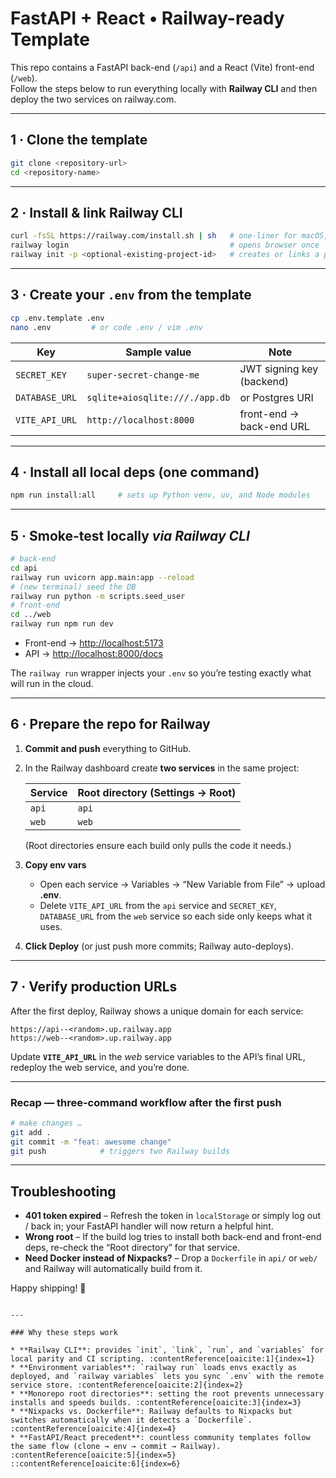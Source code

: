 # FastAPI + React • Railway-ready Template

This repo contains a FastAPI back-end (`/api`) and a React (Vite) front-end (`/web`).  
Follow the steps below to run everything locally with **Railway CLI** and then deploy the two services on railway.com.

---

## 1 · Clone the template

```bash
git clone <repository-url>
cd <repository-name>
````

---

## 2 · Install & link Railway CLI

```bash
curl -fsSL https://railway.com/install.sh | sh   # one-liner for macOS, Linux, WSL
railway login                                    # opens browser once
railway init -p <optional-existing-project-id>   # creates or links a project
```

---

## 3 · Create your `.env` from the template

```bash
cp .env.template .env
nano .env         # or code .env / vim .env
```

| Key            | Sample value                   | Note                      |
| -------------- | ------------------------------ | ------------------------- |
| `SECRET_KEY`   | `super-secret-change-me`       | JWT signing key (backend) |
| `DATABASE_URL` | `sqlite+aiosqlite:///./app.db` | or Postgres URI           |
| `VITE_API_URL` | `http://localhost:8000`        | front-end → back-end URL  |

---

## 4 · Install all local deps (one command)

```bash
npm run install:all     # sets up Python venv, uv, and Node modules
```

---

## 5 · Smoke-test locally *via Railway CLI*

```bash
# back-end
cd api
railway run uvicorn app.main:app --reload
# (new terminal) seed the DB
railway run python -m scripts.seed_user
# front-end
cd ../web
railway run npm run dev
```

* Front-end → [http://localhost:5173](http://localhost:5173)
* API → [http://localhost:8000/docs](http://localhost:8000/docs)

The `railway run` wrapper injects your `.env` so you’re testing exactly what will run in the cloud.

---

## 6 · Prepare the repo for Railway

1. **Commit and push** everything to GitHub.

2. In the Railway dashboard create **two services** in the same project:

   | Service | Root directory (Settings → Root) |
   | ------- | -------------------------------- |
   | `api`   | `api`                            |
   | `web`   | `web`                            |

   (Root directories ensure each build only pulls the code it needs.)

3. **Copy env vars**

   * Open each service → Variables → “New Variable from File” → upload **.env**.
   * Delete `VITE_API_URL` from the `api` service and `SECRET_KEY`, `DATABASE_URL` from the `web` service so each side only keeps what it uses.

4. **Click Deploy** (or just push more commits; Railway auto-deploys).

---

## 7 · Verify production URLs

After the first deploy, Railway shows a unique domain for each service:

```text
https://api--<random>.up.railway.app
https://web--<random>.up.railway.app
```

Update **`VITE_API_URL`** in the *web* service variables to the API’s final URL, redeploy the web service, and you’re done.

---

### Recap — three-command workflow after the first push

```bash
# make changes …
git add .
git commit -m "feat: awesome change"
git push            # triggers two Railway builds
```

---

## Troubleshooting

* **401 token expired** – Refresh the token in `localStorage` or simply log out / back in; your FastAPI handler will now return a helpful hint.
* **Wrong root** – If the build log tries to install both back-end and front-end deps, re-check the “Root directory” for that service.
* **Need Docker instead of Nixpacks?** – Drop a `Dockerfile` in `api/` or `web/` and Railway will automatically build from it.

Happy shipping! 🚂

```

---

### Why these steps work

* **Railway CLI**: provides `init`, `link`, `run`, and `variables` for local parity and CI scripting. :contentReference[oaicite:1]{index=1}  
* **Environment variables**: `railway run` loads envs exactly as deployed, and `railway variables` lets you sync `.env` with the remote service store. :contentReference[oaicite:2]{index=2}  
* **Monorepo root directories**: setting the root prevents unnecessary installs and speeds builds. :contentReference[oaicite:3]{index=3}  
* **Nixpacks vs. Dockerfile**: Railway defaults to Nixpacks but switches automatically when it detects a `Dockerfile`. :contentReference[oaicite:4]{index=4}  
* **FastAPI/React precedent**: countless community templates follow the same flow (clone → env → commit → Railway). :contentReference[oaicite:5]{index=5}
::contentReference[oaicite:6]{index=6}
